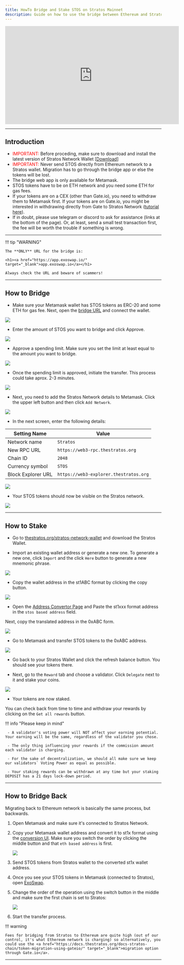 ```yaml
---
title: HowTo Bridge and Stake STOS on Stratos Mainnet
description: Guide on how to use the bridge between Ethereum and Stratos and How to stake STOS.
---
```


<div style="text-align: center;"><iframe width="560" height="315" src="https://www.youtube.com/embed/DHTZxMNr_Mk?si=msBIbdwSU4aMrlba" title="YouTube video player" frameborder="0" allow="accelerometer; autoplay; clipboard-write; encrypted-media; gyroscope; picture-in-picture; web-share" allowfullscreen></iframe></div>

---

## Introduction

- <span style="color: red;">IMPORTANT:</span> Before proceding, make sure to download and install the latest version of Stratos Network Wallet [<a href="https://www.thestratos.org/stratos-network-wallet" target="_blank">Download</a>]
- <span style="color: red;">IMPORTANT:</span> Never send STOS directly from Ethereum network to a Stratos wallet. Migration has to go through the bridge app or else the tokens will be lost.
- The bridge web app is only available for Metamask.
- STOS tokens have to be on ETH network and you need some ETH for gas fees.
- If your tokens are on a CEX (other than Gate.io), you need to withdraw them to Metamask first. If your tokens are on Gate.io, you might be interested in withdrawing directly from Gate to Stratos Network (<a href="https://docs.thestratos.org/docs-stratos-chain/token-migration-using-gateio/" target="_blank">tutorial here</a>).
- If in doubt, please use telegram or discord to ask for assistance (links at the bottom of the page). Or, at least, send a small test transaction first, the fee will be worth the trouble if something is wrong. 

---

!!! tip "WARNING"

	The **ONLY** URL for the bridge is: 

	<h1><a href="https://app.exoswap.io/" target="_blank">app.exoswap.io</a></h1>

	Always check the URL and beware of scammers!

---

## How to Bridge

- Make sure your Metamask wallet has STOS tokens as ERC-20 and some ETH for gas fee. Next, open the <a href="https://app.exoswap.io/" target="_blank">bridge URL</a> and connect the wallet.

![](../assets/mainnet-bridge/1.jpg)

- Enter the amount of STOS you want to bridge and click Approve.

![](../assets/mainnet-bridge/2.jpg)

- Approve a spending limit. Make sure you set the limit at least equal to the amount you want to bridge.

![](../assets/mainnet-bridge/3.jpg)

- Once the spending limit is approved, initiate the transfer. This process could take aprox. 2-3 minutes.

![](../assets/mainnet-bridge/4.jpg)

- Next, you need to add the Stratos Network details to Metamask. Click the upper left button and then click `Add Network`.

![](../assets/mainnet-bridge/5.jpg)

- In the next screen, enter the following details:

| Setting Name | Value |
| ------------ | ----- |
| Network name | `Stratos` |
| New RPC URL  | `https://web3-rpc.thestratos.org` |
| Chain ID     | `2048` |
| Currency symbol | `STOS` |
| Block Explorer URL | `https://web3-explorer.thestratos.org` |

![](../assets/mainnet-bridge/6.jpg)

- Your STOS tokens should now be visible on the Stratos network. 

![](../assets/mainnet-bridge/7.jpg)

---

## How to Stake

- Go to <a href="https://www.thestratos.org/stratos-network-wallet" target="_blank">thestratos.org/stratos-network-wallet</a> and download the Stratos Wallet.

- Import an existing wallet address or generate a new one. To generate a new one, click `Import` and the click `Here` button to generate a new mnemonic phrase.

![](../assets/mainnet-bridge/8.jpg)

- Copy the wallet address in the st1ABC format by clicking the copy button.

![](../assets/mainnet-bridge/9.jpg)

- Open the <a href="https://docs.thestratos.org/address-convertor-ui/" target="_blank">Address Convertor Page</a> and Paste the st1xxx format address in the `stos based address` field.

Next, copy the translated address in the 0xABC form.

![](../assets/mainnet-bridge/10.jpg)

- Go to Metamask and transfer STOS tokens to the 0xABC address.

![](../assets/mainnet-bridge/11.jpg)

- Go back to your Stratos Wallet and click the refresh balance button. You should see your tokens there.

- Next, go to the `Reward` tab and choose a validator. Click `Delegate` next to it and stake your coins.

![](../assets/mainnet-bridge/12.jpg)

- Your tokens are now staked. 

You can check back from time to time and withdraw your rewards by clicking on the `Get all rewards` button.

!!! info "Please keep in mind"

  	 - A validator's voting power will NOT affect your earning potential. Your earning will be the same, regardless of the validator you chose.

  	 - The only thing influencing your rewards if the commission amount each validator is charging. 

  	 - For the sake of decentralization, we should all make sure we keep our validators` Voting Power as equal as possible.

  	 - Your staking rewards can be withdrawn at any time but your staking DEPOSIT has a 21 days lock-down period. 

---

## How to Bridge Back

Migrating back to Ethereum network is basically the same process, but backwards.

1. Open Metamask and make sure it's connected to Stratos Network.

2. Copy your Metamask wallet address and convert it to st1x format using the <a href="https://docs.thestratos.org/address-convertor-ui/" target="_blank">conversion UI</a>. Make sure you switch the order by clicking the middle button and that `eth based address` is first.

	![](../assets/mainnet-bridge/bridge-back-0.jpg)

3. Send STOS tokens from Stratos wallet to the converted st1x wallet address.

4. Once you see your STOS tokens in Metamask (connected to Stratos), open <a href="https://app.exoswap.io/#/bridge" target="_blank">ExoSwap</a>.

5. Change the order of the operation using the switch button in the middle and make sure the first chain is set to Stratos:

	![](../assets/mainnet-bridge/bridge-back-1.jpg)

6. Start the transfer process.

!!! warning

	Fees for bridging from Stratos to Ethereum are quite high (out of our control, it's what Ethereum network is charging) so alternatively, you could use the <a href="https://docs.thestratos.org/docs-stratos-chain/token-migration-using-gateio/" target="_blank">migration option through Gate.io</a>.
---

<br>